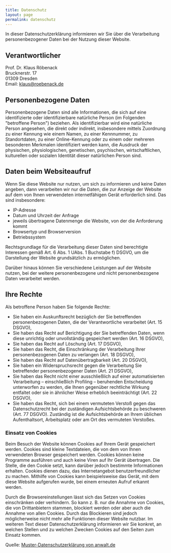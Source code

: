 ```yaml
---
title: Datenschutz
layout: page
permalink: datenschutz
---
```


In dieser Datenschutzerklärung informieren wir Sie über die Verarbeitung personenbezogener Daten bei der Nutzung dieser Website.

## Verantwortlicher

Prof. Dr. Klaus Röbenack   
Brucknerstr. 17   
01309 Dresden   
Email: klaus@roebenack.de


## Personenbezogene Daten

Personenbezogene Daten sind alle Informationen, die sich auf eine identifizierte oder identifizierbare natürliche Person (im Folgenden "betroffene Person") beziehen. Als identifizierbar wird eine natürliche Person angesehen, die direkt oder indirekt, insbesondere mittels Zuordnung zu einer Kennung wie einem Namen, zu einer Kennnummer, zu Standortdaten, zu einer Online-Kennung oder zu einem oder mehreren besonderen Merkmalen identifiziert werden kann, die Ausdruck der physischen, physiologischen, genetischen, psychischen, wirtschaftlichen, kulturellen oder sozialen Identität dieser natürlichen Person sind.

## Daten beim Websiteaufruf

Wenn Sie diese Website nur nutzen, um sich zu informieren und keine Daten angeben, dann verarbeiten wir nur die Daten, die zur Anzeige der Website auf dem von Ihnen verwendeten internetfähigen Gerät erforderlich sind. Das sind insbesondere:

- IP-Adresse
- Datum und Uhrzeit der Anfrage
- jeweils übertragene Datenmenge die Website, von der die Anforderung kommt
- Browsertyp und Browserversion
- Betriebssystem

Rechtsgrundlage für die Verarbeitung dieser Daten sind berechtigte Interessen gemäß Art. 6 Abs. 1 UAbs. 1 Buchstabe f) DSGVO, um die Darstellung der Website grundsätzlich zu ermöglichen.

Darüber hinaus können Sie verschiedene Leistungen auf der Website nutzen, bei der weitere personenbezogene und nicht personenbezogene Daten verarbeitet werden.

## Ihre Rechte

Als betroffene Person haben Sie folgende Rechte:

-    Sie haben ein Auskunftsrecht bezüglich der Sie betreffenden personenbezogenen Daten, die der Verantwortliche verarbeitet (Art. 15 DSGVO),
-    Sie haben das Recht auf Berichtigung der Sie betreffenden Daten, wenn diese unrichtig oder unvollständig gespeichert werden (Art. 16 DSGVO),
-    Sie haben das Recht auf Löschung (Art. 17 DSGVO),
-    Sie haben das Recht, die Einschränkung der Verarbeitung Ihrer personenbezogenen Daten zu verlangen (Art. 18 DSGVO),
-    Sie haben das Recht auf Datenübertragbarkeit (Art. 20 DSGVO),
-    Sie haben ein Widerspruchsrecht gegen die Verarbeitung Sie betreffender personenbezogener Daten (Art. 21 DSGVO),
-    Sie haben das Recht nicht einer ausschließlich auf einer automatisierten Verarbeitung – einschließlich Profiling – beruhenden Entscheidung unterworfen zu werden, die Ihnen gegenüber rechtliche Wirkung entfaltet oder sie in ähnlicher Weise erheblich beeinträchtigt (Art. 22 DSGVO),
-    Sie haben das Recht, sich bei einem vermuteten Verstoß gegen das Datenschutzrecht bei der zuständigen Aufsichtsbehörde zu beschweren (Art. 77 DSGVO). Zuständig ist die Aufsichtsbehörde an Ihrem üblichen Aufenthaltsort, Arbeitsplatz oder am Ort des vermuteten Verstoßes.


### Einsatz von Cookies 

Beim Besuch der Website können Cookies auf Ihrem Gerät gespeichert werden. Cookies sind kleine Textdateien, die von dem von Ihnen verwendeten Browser gespeichert werden. Cookies können keine Programme ausführen und auch keine Viren auf Ihr Gerät übertragen. Die Stelle, die den Cookie setzt, kann darüber jedoch bestimmte Informationen erhalten. Cookies dienen dazu, das Internetangebot benutzerfreundlicher zu machen. Mithilfe von Cookies kann beispielsweise das Gerät, mit dem diese Website aufgerufen wurde, bei einem erneuten Aufruf erkannt werden.

Durch die Browsereinstellungen lässt sich das Setzen von Cookies einschränken oder verhindern. So kann z. B. nur die Annahme von Cookies, die von Drittanbietern stammen, blockiert werden oder aber auch die Annahme von allen Cookies. Durch das Blockieren sind jedoch möglicherweise nicht mehr alle Funktionen dieser Website nutzbar. Im weiteren Text dieser Datenschutzerklärung informieren wir Sie konkret, an welchen Stellen und zu welchen Zwecken Cookies auf den Seiten zum Einsatz kommen.

Quelle: [Muster-Datenschutzerklärung von anwalt.de](https://www.anwalt.de/vorlage/muster-datenschutzerklaerung.php)